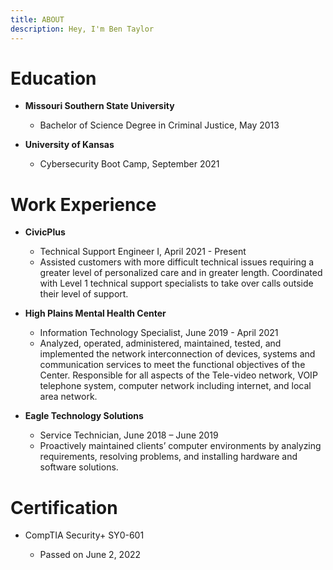 ```yaml
---
title: ABOUT
description: Hey, I'm Ben Taylor
---
```


# Education

- **Missouri Southern State University**

  - Bachelor of Science Degree in Criminal Justice, May 2013

- **University of Kansas**

  - Cybersecurity Boot Camp, September 2021

# Work Experience

- **CivicPlus**

  - Technical Support Engineer I, April 2021 - Present
  - Assisted customers with more difficult technical issues requiring a greater level of personalized care and in greater length. Coordinated with Level 1 technical support specialists to take over calls outside their level of support.

- **High Plains Mental Health Center**

  - Information Technology Specialist, June 2019 - April 2021
  - Analyzed, operated, administered, maintained, tested, and implemented the network interconnection of devices, systems and communication services to meet the functional objectives of the Center. Responsible for all aspects of the Tele-video network, VOIP telephone system, computer network including internet, and local area network.

- **Eagle Technology Solutions**

  - Service Technician, June 2018 – June 2019
  - Proactively maintained clients’ computer environments by analyzing requirements, resolving problems, and installing hardware and software solutions.

# Certification

- CompTIA Security+ SY0-601

  - Passed on June 2, 2022
